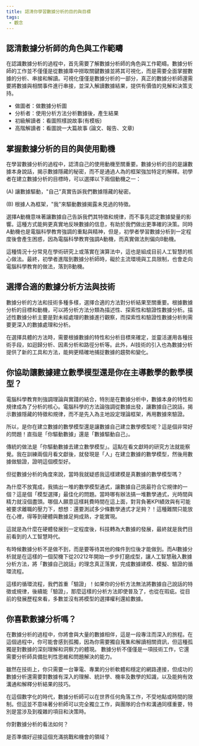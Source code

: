 ```yaml
---
title: 認清你學習數據分析的目的與目標
tags: 
 - 觀念
---
```


## 認清數據分析師的角色與工作範疇

在認識數據分析的過程中，首先需要了解數據分析師的角色與工作範疇。數據分析師的工作並不僅僅是從數據庫中撈取關鍵數據並將其可視化，而是需要全面掌握數據的分析、串接和解讀。可視化僅僅是數據分析的一部分，真正的數據分析師還需要將數據與相關事件進行串接，並深入解讀數據結果，提供有價值的見解和決策支持。

- 做圖者：做數據分析圖
- 分析者：使用分析方法分析數據後，產生結果
- 初級解讀者：看圖照樣說故事(有模板)
- 高階解讀者：看圖說一大篇故事 (論文、報告、文章)

## 掌握數據分析的目的與使用動機

在學習數據分析的過程中，認清自己的使用動機至關重要。數據分析的目的是讓數據本身說話，揭示數據隱藏的秘密，而不是通過人為的框架強加特定的解釋。初學者在建立數據分析的目標時，可以選擇以下兩個動機之一： 

(A) 讓數據驅動，"自己"真實告訴我們數據隱藏的秘密。 

(B) 根據人為框架，"我"來驅動數據揭露未見過的特徵。

選擇A動機意味著讓數據自己告訴我們其特徵和規律，而不事先認定數據變量的影響。這種方式能夠更真實地反映數據的信息，有助於我們做出更準確的決策。同時A動機也是電腦科學教育強調的重點與精神，但是，初學者學習數據分析到一定程度後會產生困惑，因為電腦科學教育強調A動機，而真實做法則偏向B動機。

這種情況十分常見在學術研究上或落實在演算法中，這也是組成目前人工智慧的核心做法。最終，初學者進階到數據分析師時，礙於主流環境與工具限制，也會走向電腦科學教育的做法，落到B動機。

## 選擇合適的數據分析方法與技術

數據分析的方法和技術多種多樣，選擇合適的方法對分析結果至關重要。根據數據分析的目標和動機，可以將分析方法分類為描述性、探索性和驗證性數據分析。描述性數據分析主要是對未經處理的數據進行觀察，而探索性和驗證性數據分析則需要更深入的數據處理和分析。

在選擇具體的方法時，需要根據數據的特性和分析目標來確定，並靈活運用各種技術手段，如迴歸分析、因素分析和路徑分析等。此外，AI技術的引入也為數據分析提供了新的工具和方法，能夠更精確地捕捉數據的趨勢和變化。

## 你協助讓數據建立數學模型還是你在主導數學的數學模型？

電腦科學教育則強調理論與實踐的結合，特別是在數據分析中，數據本身的特性和規律成為了分析的核心。電腦科學的方法論強調從數據出發，讓數據自己說話，揭示數據隱藏的特徵和規律，而不是先入為主地設定理論框架，再用數據來驗證。

所以，是你在建立數據的數學模型還是讓數據自己建立數學模型呢？這是個非常好的問題！直指是「你驅動數據」還是「數據驅動自己」。

傳統的做法是「你驅動數據去建立數學模型」。這點在看文獻時的研究方法就能察覺。我在訓練兩個月看文獻後，就發現是「人」在建立數據的數學模型，然後用數據做驗證，證明這個模型好。

但從數據分析的角度來說，當時我就疑惑我這樣建模是真數據的數學模型嗎？

為什麼不放寬成，我搞出一堆的數學模型通式，讓數據自己挑最符合它規律的一個？這是個「模型選擇」最佳化的問題。當時哪有辦法搞一堆數學通式，光時間與精力就沒個盡頭。哪個人願意這樣耗費時間在這上面，對背負著KPI績效與有可能被要求離職的壓力下，想想：還要測試多少條數學通式才足夠？！這種難關只能放在心裡，得等到硬體與數據足夠成熟，才能實現。

這就是為什麼在硬體發展到一定程度後，科技轉為大數據的發展，最終就是我們目前看到的人工智慧時代。

有時候數據分析不是做不到，而是要等待其他的條件到位後才能做到。而AI數據分析就是在這樣的一個契機下從20212年開始一步步打磨成型，讓人工智慧融入數據分析方法，將「數據自己說話」的理念真正落實，完成數據建模、模擬、驗證的循環流程。

這樣的循環流程，我們首重「驗證」！如果你的分析方法無法將數據自己說話的特徵或規律，後續能「驗證」，那麼這樣的分析方法即使普及了，也從在瑕疵。從目前的發展歷程來看，多數並沒有將模型的選擇權利還給數據。

## 你喜歡數據分析嗎？

在數據分析的過程中，你將會與大量的數據相伴，這是一段專注而深入的旅程。在這個過程中，你可能會感到孤獨，因為你需要獨自蒐集和解讀相關資訊，但這種孤獨是對數據的深刻理解和洞察力的體現。
數據分析不僅僅是一項技術工作，它還需要分析師具備批判性思維和問題解決的能力。

雖然在技術上，你只需要一台筆電、專業的分析軟體和穩定的網路連接，但成功的數據分析還需要對數據有深入的理解、統計學、機率及數學的知識，以及能夠有效溝通和解釋分析結果的技巧。

在這個數字化的時代，數據分析師可以在世界任何角落工作，不受地點或時間的限制。但這並不意味著分析師可以完全獨立工作，與團隊的合作和溝通同樣重要，特別是當涉及到複雜的項目和決策時。

你對數據分析的看法如何？

是否準備好迎接這個充滿挑戰和機會的領域？

